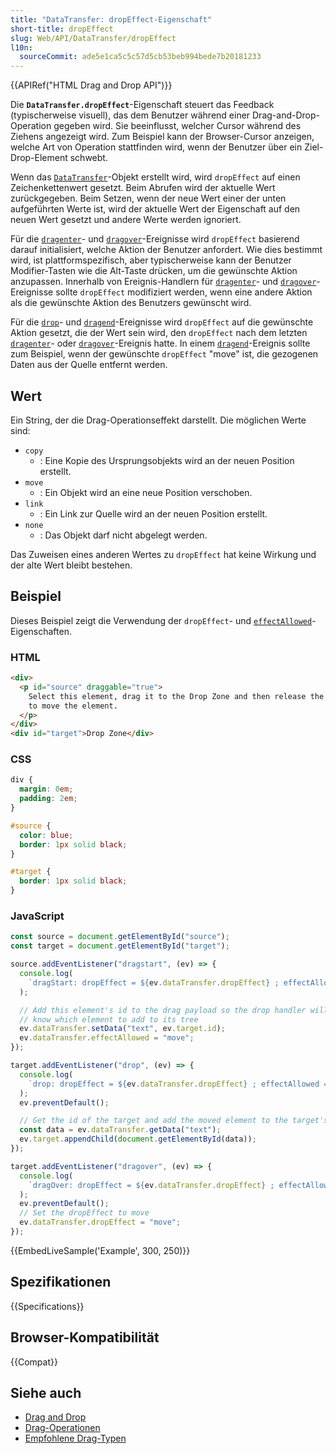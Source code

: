 ```yaml
---
title: "DataTransfer: dropEffect-Eigenschaft"
short-title: dropEffect
slug: Web/API/DataTransfer/dropEffect
l10n:
  sourceCommit: ade5e1ca5c5c57d5cb53beb994bede7b20181233
---
```


{{APIRef("HTML Drag and Drop API")}}

Die **`DataTransfer.dropEffect`**-Eigenschaft steuert das Feedback (typischerweise visuell), das dem Benutzer während einer Drag-and-Drop-Operation gegeben wird. Sie beeinflusst, welcher Cursor während des Ziehens angezeigt wird. Zum Beispiel kann der Browser-Cursor anzeigen, welche Art von Operation stattfinden wird, wenn der Benutzer über ein Ziel-Drop-Element schwebt.

Wenn das [`DataTransfer`](/de/docs/Web/API/DataTransfer)-Objekt erstellt wird, wird `dropEffect` auf einen Zeichenkettenwert gesetzt. Beim Abrufen wird der aktuelle Wert zurückgegeben. Beim Setzen, wenn der neue Wert einer der unten aufgeführten Werte ist, wird der aktuelle Wert der Eigenschaft auf den neuen Wert gesetzt und andere Werte werden ignoriert.

Für die [`dragenter`](/de/docs/Web/API/HTMLElement/dragenter_event)- und [`dragover`](/de/docs/Web/API/HTMLElement/dragover_event)-Ereignisse wird `dropEffect` basierend darauf initialisiert, welche Aktion der Benutzer anfordert. Wie dies bestimmt wird, ist plattformspezifisch, aber typischerweise kann der Benutzer Modifier-Tasten wie die Alt-Taste drücken, um die gewünschte Aktion anzupassen. Innerhalb von Ereignis-Handlern für [`dragenter`](/de/docs/Web/API/HTMLElement/dragenter_event)- und [`dragover`](/de/docs/Web/API/HTMLElement/dragover_event)-Ereignisse sollte `dropEffect` modifiziert werden, wenn eine andere Aktion als die gewünschte Aktion des Benutzers gewünscht wird.

Für die [`drop`](/de/docs/Web/API/HTMLElement/drop_event)- und [`dragend`](/de/docs/Web/API/HTMLElement/dragend_event)-Ereignisse wird `dropEffect` auf die gewünschte Aktion gesetzt, die der Wert sein wird, den `dropEffect` nach dem letzten [`dragenter`](/de/docs/Web/API/HTMLElement/dragenter_event)- oder [`dragover`](/de/docs/Web/API/HTMLElement/dragover_event)-Ereignis hatte. In einem [`dragend`](/de/docs/Web/API/HTMLElement/dragend_event)-Ereignis sollte zum Beispiel, wenn der gewünschte `dropEffect` "move" ist, die gezogenen Daten aus der Quelle entfernt werden.

## Wert

Ein String, der die Drag-Operationseffekt darstellt. Die möglichen Werte sind:

- `copy`
  - : Eine Kopie des Ursprungsobjekts wird an der neuen Position erstellt.
- `move`
  - : Ein Objekt wird an eine neue Position verschoben.
- `link`
  - : Ein Link zur Quelle wird an der neuen Position erstellt.
- `none`
  - : Das Objekt darf nicht abgelegt werden.

Das Zuweisen eines anderen Wertes zu `dropEffect` hat keine Wirkung und der alte Wert bleibt bestehen.

## Beispiel

Dieses Beispiel zeigt die Verwendung der `dropEffect`- und [`effectAllowed`](/de/docs/Web/API/DataTransfer/effectAllowed)-Eigenschaften.

### HTML

```html
<div>
  <p id="source" draggable="true">
    Select this element, drag it to the Drop Zone and then release the selection
    to move the element.
  </p>
</div>
<div id="target">Drop Zone</div>
```

### CSS

```css
div {
  margin: 0em;
  padding: 2em;
}

#source {
  color: blue;
  border: 1px solid black;
}

#target {
  border: 1px solid black;
}
```

### JavaScript

```js
const source = document.getElementById("source");
const target = document.getElementById("target");

source.addEventListener("dragstart", (ev) => {
  console.log(
    `dragStart: dropEffect = ${ev.dataTransfer.dropEffect} ; effectAllowed = ${ev.dataTransfer.effectAllowed}`,
  );

  // Add this element's id to the drag payload so the drop handler will
  // know which element to add to its tree
  ev.dataTransfer.setData("text", ev.target.id);
  ev.dataTransfer.effectAllowed = "move";
});

target.addEventListener("drop", (ev) => {
  console.log(
    `drop: dropEffect = ${ev.dataTransfer.dropEffect} ; effectAllowed = ${ev.dataTransfer.effectAllowed}`,
  );
  ev.preventDefault();

  // Get the id of the target and add the moved element to the target's DOM
  const data = ev.dataTransfer.getData("text");
  ev.target.appendChild(document.getElementById(data));
});

target.addEventListener("dragover", (ev) => {
  console.log(
    `dragOver: dropEffect = ${ev.dataTransfer.dropEffect} ; effectAllowed = ${ev.dataTransfer.effectAllowed}`,
  );
  ev.preventDefault();
  // Set the dropEffect to move
  ev.dataTransfer.dropEffect = "move";
});
```

{{EmbedLiveSample('Example', 300, 250)}}

## Spezifikationen

{{Specifications}}

## Browser-Kompatibilität

{{Compat}}

## Siehe auch

- [Drag and Drop](/de/docs/Web/API/HTML_Drag_and_Drop_API)
- [Drag-Operationen](/de/docs/Web/API/HTML_Drag_and_Drop_API/Drag_operations)
- [Empfohlene Drag-Typen](/de/docs/Web/API/HTML_Drag_and_Drop_API/Recommended_drag_types)
